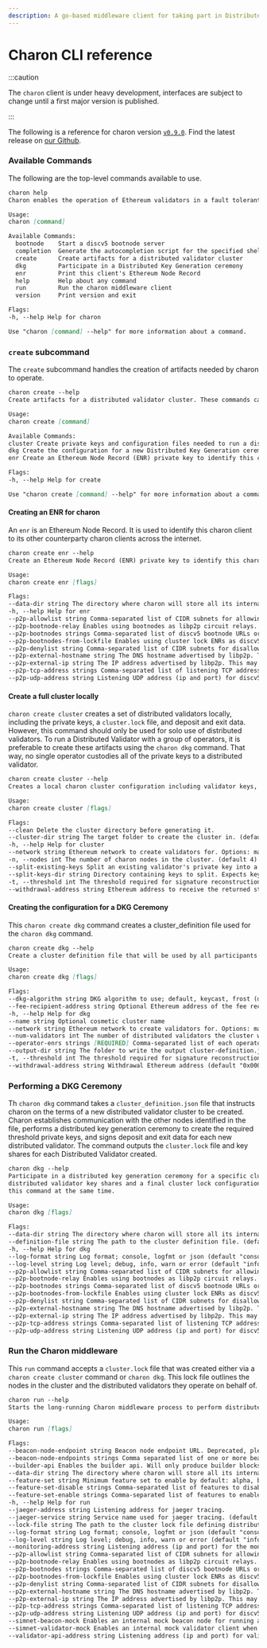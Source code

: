 ```yaml
---
description: A go-based middleware client for taking part in Distributed Validator clusters.
---
```


# Charon CLI reference

:::caution

The `charon` client is under heavy development, interfaces are subject to change until a first major version is published.

:::

The following is a reference for charon version [`v0.9.0`](https://github.com/ObolNetwork/charon/releases/tag/v0.9.0). Find the latest release on [our Github](https://github.com/ObolNetwork/charon/releases).

### Available Commands

The following are the top-level commands available to use.

```markdown
charon help
Charon enables the operation of Ethereum validators in a fault tolerant manner by splitting the validating keys across a group of trusted parties using threshold cryptography.

Usage:
charon [command]

Available Commands:
  bootnode    Start a discv5 bootnode server
  completion  Generate the autocompletion script for the specified shell
  create      Create artifacts for a distributed validator cluster
  dkg         Participate in a Distributed Key Generation ceremony
  enr         Print this client's Ethereum Node Record
  help        Help about any command
  run         Run the charon middleware client
  version     Print version and exit

Flags:
-h, --help Help for charon

Use "charon [command] --help" for more information about a command.
```

### `create` subcommand

The `create` subcommand handles the creation of artifacts needed by charon to operate.

```markdown
charon create --help
Create artifacts for a distributed validator cluster. These commands can be used to facilitate the creation of a distributed validator cluster between a group of operators by performing a distributed key generation ceremony, or they can be used to create a local cluster for single operator use cases.

Usage:
charon create [command]

Available Commands:
cluster Create private keys and configuration files needed to run a distributed validator cluster locally
dkg Create the configuration for a new Distributed Key Generation ceremony using charon dkg
enr Create an Ethereum Node Record (ENR) private key to identify this charon client

Flags:
-h, --help Help for create

Use "charon create [command] --help" for more information about a command.
```

#### Creating an ENR for charon

An `enr` is an Ethereum Node Record. It is used to identify this charon client to its other counterparty charon clients across the internet.

```markdown
charon create enr --help
Create an Ethereum Node Record (ENR) private key to identify this charon client

Usage:
charon create enr [flags]

Flags:
--data-dir string The directory where charon will store all its internal data (default ".charon")
-h, --help Help for enr
--p2p-allowlist string Comma-separated list of CIDR subnets for allowing only certain peer connections. Example: 192.168.0.0/16 would permit connections to peers on your local network only. The default is to accept all connections.
--p2p-bootnode-relay Enables using bootnodes as libp2p circuit relays. Useful if some charon nodes are not have publicly accessible.
--p2p-bootnodes strings Comma-separated list of discv5 bootnode URLs or ENRs. (default [http://bootnode.gcp.obol.tech:3640/enr])
--p2p-bootnodes-from-lockfile Enables using cluster lock ENRs as discv5 bootnodes. Allows skipping explicit bootnodes if key generation ceremony included correct IPs.
--p2p-denylist string Comma-separated list of CIDR subnets for disallowing certain peer connections. Example: 192.168.0.0/16 would disallow connections to peers on your local network. The default is to accept all connections.
--p2p-external-hostname string The DNS hostname advertised by libp2p. This may be used to advertise an external DNS.
--p2p-external-ip string The IP address advertised by libp2p. This may be used to advertise an external IP.
--p2p-tcp-address strings Comma-separated list of listening TCP addresses (ip and port) for libP2P traffic. (default [127.0.0.1:3610])
--p2p-udp-address string Listening UDP address (ip and port) for discv5 discovery. (default "127.0.0.1:3630")
```

#### Create a full cluster locally

`charon create cluster` creates a set of distributed validators locally, including the private keys, a `cluster.lock` file, and deposit and exit data. However, this command should only be used for solo use of distributed validators. To run a Distributed Validator with a group of operators, it is preferable to create these artifacts using the `charon dkg` command. That way, no single operator custodies all of the private keys to a distributed validator.

```markdown
charon create cluster --help
Creates a local charon cluster configuration including validator keys, charon p2p keys, cluster-lock.json and a deposit-data.json. See flags for supported features.

Usage:
charon create cluster [flags]

Flags:
--clean Delete the cluster directory before generating it.
--cluster-dir string The target folder to create the cluster in. (default ".charon/cluster")
-h, --help Help for cluster
--network string Ethereum network to create validators for. Options: mainnet, prater, kintsugi, kiln, gnosis. (default "prater")
-n, --nodes int The number of charon nodes in the cluster. (default 4)
--split-existing-keys Split an existing validator's private key into a set of distributed validator private key shares. Does not re-create deposit data for this key.
--split-keys-dir string Directory containing keys to split. Expects keys in keystore-_.json and passwords in keystore-_.txt. Requires --split-existing-keys.
-t, --threshold int The threshold required for signature reconstruction. Minimum is n-(ceil(n/3)-1). (default 3)
--withdrawal-address string Ethereum address to receive the returned stake and accrued rewards. (default "0x0000000000000000000000000000000000000000")
```

#### Creating the configuration for a DKG Ceremony

This `charon create dkg` command creates a cluster_definition file used for the `charon dkg` command.

```markdown
charon create dkg --help
Create a cluster definition file that will be used by all participants of a DKG.

Usage:
charon create dkg [flags]

Flags:
--dkg-algorithm string DKG algorithm to use; default, keycast, frost (default "default")
--fee-recipient-address string Optional Ethereum address of the fee recipient
-h, --help Help for dkg
--name string Optional cosmetic cluster name
--network string Ethereum network to create validators for. Options: mainnet, prater, kintsugi, kiln, gnosis. (default "prater")
--num-validators int The number of distributed validators the cluster will manage (32ETH staked for each). (default 1)
--operator-enrs strings [REQUIRED] Comma-separated list of each operator's Charon ENR address.
--output-dir string The folder to write the output cluster-definition.json file to. (default ".charon")
-t, --threshold int The threshold required for signature reconstruction. Minimum is n-(ceil(n/3)-1). (default 3)
--withdrawal-address string Withdrawal Ethereum address (default "0x0000000000000000000000000000000000000000")
```

### Performing a DKG Ceremony

Th `charon dkg` command takes a `cluster_definition.json` file that instructs charon on the terms of a new distributed validator cluster to be created. Charon establishes communication with the other nodes identified in the file, performs a distributed key generation ceremony to create the required threshold private keys, and signs deposit and exit data for each new distributed validator. The command outputs the `cluster.lock` file and key shares for each Distributed Validator created.

```markdown
charon dkg --help
Participate in a distributed key generation ceremony for a specific cluster definition that creates
distributed validator key shares and a final cluster lock configuration. Note that all other cluster operators should run
this command at the same time.

Usage:
charon dkg [flags]

Flags:
--data-dir string The directory where charon will store all its internal data (default ".charon")
--definition-file string The path to the cluster definition file. (default ".charon/cluster-definition.json")
-h, --help Help for dkg
--log-format string Log format; console, logfmt or json (default "console")
--log-level string Log level; debug, info, warn or error (default "info")
--p2p-allowlist string Comma-separated list of CIDR subnets for allowing only certain peer connections. Example: 192.168.0.0/16 would permit connections to peers on your local network only. The default is to accept all connections.
--p2p-bootnode-relay Enables using bootnodes as libp2p circuit relays. Useful if some charon nodes are not have publicly accessible.
--p2p-bootnodes strings Comma-separated list of discv5 bootnode URLs or ENRs. (default [http://bootnode.gcp.obol.tech:3640/enr])
--p2p-bootnodes-from-lockfile Enables using cluster lock ENRs as discv5 bootnodes. Allows skipping explicit bootnodes if key generation ceremony included correct IPs.
--p2p-denylist string Comma-separated list of CIDR subnets for disallowing certain peer connections. Example: 192.168.0.0/16 would disallow connections to peers on your local network. The default is to accept all connections.
--p2p-external-hostname string The DNS hostname advertised by libp2p. This may be used to advertise an external DNS.
--p2p-external-ip string The IP address advertised by libp2p. This may be used to advertise an external IP.
--p2p-tcp-address strings Comma-separated list of listening TCP addresses (ip and port) for libP2P traffic. (default [127.0.0.1:3610])
--p2p-udp-address string Listening UDP address (ip and port) for discv5 discovery. (default "127.0.0.1:3630")
```

### Run the Charon middleware

This `run` command accepts a `cluster.lock` file that was created either via a `charon create cluster` command or `charon dkg`. This lock file outlines the nodes in the cluster and the distributed validators they operate on behalf of.

```markdown
charon run --help
Starts the long-running Charon middleware process to perform distributed validator duties.

Usage:
charon run [flags]

Flags:
--beacon-node-endpoint string Beacon node endpoint URL. Deprecated, please use beacon-node-endpoints.
--beacon-node-endpoints strings Comma separated list of one or more beacon node endpoint URLs.
--builder-api Enables the builder api. Will only produce builder blocks. Builder API must also be enabled on the validator client. Beacon node must be connected to a builder-relay to access the builder network.
--data-dir string The directory where charon will store all its internal data (default ".charon")
--feature-set string Minimum feature set to enable by default: alpha, beta, or stable. Warning: modify at own risk. (default "stable")
--feature-set-disable strings Comma-separated list of features to disable, overriding the default minimum feature set.
--feature-set-enable strings Comma-separated list of features to enable, overriding the default minimum feature set.
-h, --help Help for run
--jaeger-address string Listening address for jaeger tracing.
--jaeger-service string Service name used for jaeger tracing. (default "charon")
--lock-file string The path to the cluster lock file defining distributed validator cluster. (default ".charon/cluster-lock.json")
--log-format string Log format; console, logfmt or json (default "console")
--log-level string Log level; debug, info, warn or error (default "info")
--monitoring-address string Listening address (ip and port) for the monitoring API (prometheus, pprof). (default "127.0.0.1:3620")
--p2p-allowlist string Comma-separated list of CIDR subnets for allowing only certain peer connections. Example: 192.168.0.0/16 would permit connections to peers on your local network only. The default is to accept all connections.
--p2p-bootnode-relay Enables using bootnodes as libp2p circuit relays. Useful if some charon nodes are not have publicly accessible.
--p2p-bootnodes strings Comma-separated list of discv5 bootnode URLs or ENRs. (default [http://bootnode.gcp.obol.tech:3640/enr])
--p2p-bootnodes-from-lockfile Enables using cluster lock ENRs as discv5 bootnodes. Allows skipping explicit bootnodes if key generation ceremony included correct IPs.
--p2p-denylist string Comma-separated list of CIDR subnets for disallowing certain peer connections. Example: 192.168.0.0/16 would disallow connections to peers on your local network. The default is to accept all connections.
--p2p-external-hostname string The DNS hostname advertised by libp2p. This may be used to advertise an external DNS.
--p2p-external-ip string The IP address advertised by libp2p. This may be used to advertise an external IP.
--p2p-tcp-address strings Comma-separated list of listening TCP addresses (ip and port) for libP2P traffic. (default [127.0.0.1:3610])
--p2p-udp-address string Listening UDP address (ip and port) for discv5 discovery. (default "127.0.0.1:3630")
--simnet-beacon-mock Enables an internal mock beacon node for running a simnet.
--simnet-validator-mock Enables an internal mock validator client when running a simnet. Requires simnet-beacon-mock.
--validator-api-address string Listening address (ip and port) for validator-facing traffic proxying the beacon-node API. (default "127.0.0.1:3600")
```
